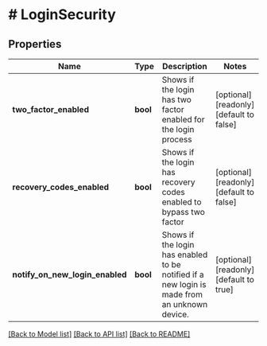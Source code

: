 # # LoginSecurity

## Properties

Name | Type | Description | Notes
------------ | ------------- | ------------- | -------------
**two_factor_enabled** | **bool** | Shows if the login has two factor enabled for the login process | [optional] [readonly] [default to false]
**recovery_codes_enabled** | **bool** | Shows if the login has recovery codes enabled to bypass two factor | [optional] [readonly] [default to false]
**notify_on_new_login_enabled** | **bool** | Shows if the login has enabled to be notified if a new login is made from an unknown device. | [optional] [readonly] [default to true]

[[Back to Model list]](../../README.md#models) [[Back to API list]](../../README.md#endpoints) [[Back to README]](../../README.md)
